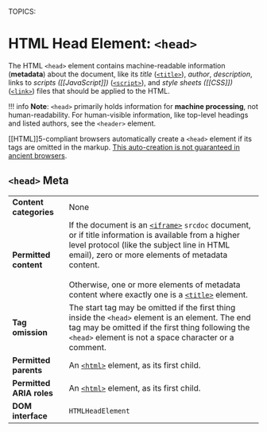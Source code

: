 TOPICS: <head>

# HTML Head Element: `<head>`

The HTML `<head>` element contains machine-readable information (**metadata**) about the document,
like its *title* ([`<title>`](/en/webfrontend/<title>)), *author*, *description*, links to
*scripts ([[JavaScript]])* ([`<script>`](/en/webfrontend/<script>)), and *style sheets ([[CSS]])*
([`<link>`](/en/webfrontend/<link>)) files that should be applied to the HTML.

!!! info
    **Note**: `<head>` primarily holds information for **machine processing**, not human-readability.
    For human-visible information, like top-level headings and listed authors, see the `<header>` element.

[[HTML]]5-compliant browsers automatically create a `<head>` element if its tags are omitted in the
markup. [This auto-creation is not guaranteed in ancient browsers](https://www.stevesouders.com/blog/2010/05/12/autohead-my-first-browserscope-user-test/).

## `<head>` Meta

|  |  |
| :-- | :-- |
| **Content categories** | None |
| **Permitted content** | If the document is an [`<iframe>`](/en/webfrontend/<iframe>) `srcdoc` document, or if title information is available from a higher level protocol (like the subject line in HTML email), zero or more elements of metadata content.<br><br>Otherwise, one or more elements of metadata content where exactly one is a [`<title>`](/en/webfrontend/<title>/) element.|
| **Tag omission** | The start tag may be omitted if the first thing inside the `<head>` element is an element. The end tag may be omitted if the first thing following the `<head>` element is not a space character or a comment. |
| **Permitted parents** | An [`<html>`](/en/webfrontend/<html>) element, as its first child.|
| **Permitted ARIA roles** | An [`<html>`](/en/webfrontend/<html>) element, as its first child. |
| **DOM interface** | `HTMLHeadElement` |
